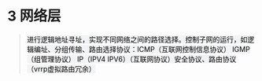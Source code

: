 # 3 网络层

> <mark style="background-color: #F2F3F5">进行逻辑地址寻址，实现不同网络之间的路径选择。控制子网的运行，如逻辑编址、分组传输、路由选择</mark><mark style="background-color: #F2F3F5">协议：ICMP（互联网控制信息协议） IGMP（组管理协议） IP（IPV4 IPV6）（互联网协议）</mark><mark style="background-color: #F2F3F5">安全协议、路由协议（vrrp虚拟路由冗余）</mark>


